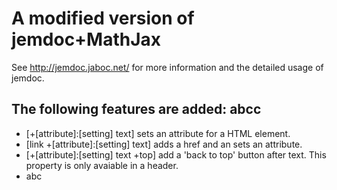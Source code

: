 # A modified version of jemdoc+MathJax
See http://jemdoc.jaboc.net/ for more information and the detailed usage of jemdoc.

The following features are added: abcc
-----------------------------------
- \[\+\[attribute\]\:\[setting\] text\] sets an attribute for a HTML element.
- [link  \+\[attribute\]\:\[setting\] text] adds a href and an sets an attribute.
- [\+\[attribute\]\:\[setting\] text +top] add a 'back to top' button after text. This property is only avaiable in a header.
- abc
